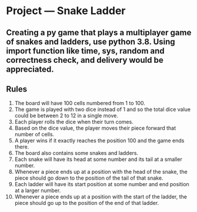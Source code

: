# Project — Snake Ladder

Creating a py game that plays a multiplayer game of snakes and ladders, use python 3.8. Using import function like time, sys, random and correctness check, and delivery would be appreciated.
---

## Rules

 1. The board will have 100 cells numbered from 1 to 100.
 2. The game is played with two dice instead of 1 and so the total dice value could be between 2 to 12 in a single move.
 3. Each player rolls the dice when their turn comes.
 4. Based on the dice value, the player moves their piece forward that number of cells.
 5. A player wins if it exactly reaches the position 100 and the game ends there.
 6. The board also contains some snakes and ladders.
 7. Each snake will have its head at some number and its tail at a smaller number.
 8. Whenever a piece ends up at a position with the head of the snake, the piece should go down to the position of the tail of that snake.
 9. Each ladder will have its start position at some number and end position at a larger number.
 10. Whenever a piece ends up at a position with the start of the ladder, the piece should go up to the position of the end of that ladder.


